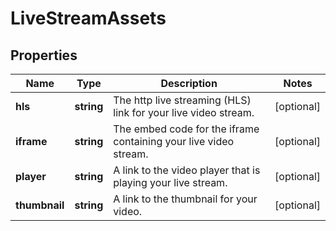 
# LiveStreamAssets

## Properties

Name | Type | Description | Notes
------------ | ------------- | ------------- | -------------
**hls** | **string** | The http live streaming (HLS) link for your live video stream. |  [optional]
**iframe** | **string** | The embed code for the iframe containing your live video stream. |  [optional]
**player** | **string** | A link to the video player that is playing your live stream. |  [optional]
**thumbnail** | **string** | A link to the thumbnail for your video. |  [optional]


